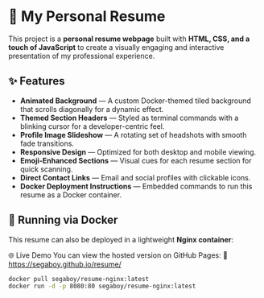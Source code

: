 # 📄 My Personal Resume

This project is a **personal resume webpage** built with **HTML, CSS, and a touch of JavaScript** to create a visually engaging and interactive presentation of my professional experience.

## ✨ Features

- **Animated Background** — A custom Docker-themed tiled background that scrolls diagonally for a dynamic effect.
- **Themed Section Headers** — Styled as terminal commands with a blinking cursor for a developer-centric feel.
- **Profile Image Slideshow** — A rotating set of headshots with smooth fade transitions.
- **Responsive Design** — Optimized for both desktop and mobile viewing.
- **Emoji-Enhanced Sections** — Visual cues for each resume section for quick scanning.
- **Direct Contact Links** — Email and social profiles with clickable icons.
- **Docker Deployment Instructions** — Embedded commands to run this resume as a Docker container.

## 🐳 Running via Docker

This resume can also be deployed in a lightweight **Nginx container**:

🌐 Live Demo
You can view the hosted version on GitHub Pages:
🔗 https://segaboy.github.io/resume/

```bash
docker pull segaboy/resume-nginx:latest
docker run -d -p 8080:80 segaboy/resume-nginx:latest
